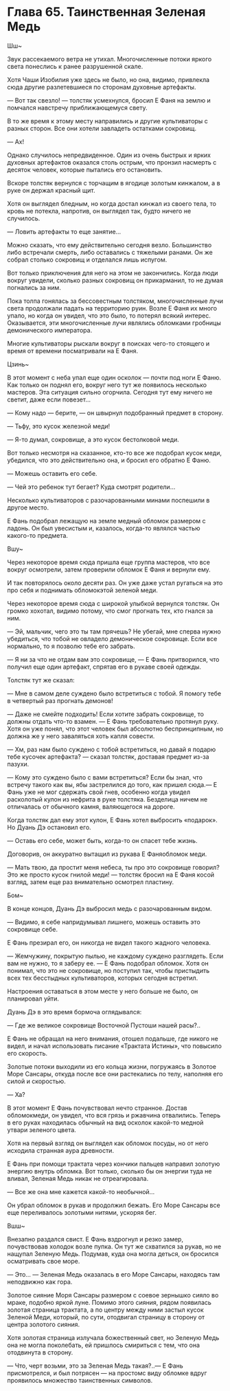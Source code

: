 # Глава 65. Таинственная Зеленая Медь


Шш~

Звук рассекаемого ветра не утихал. Многочисленные потоки яркого света понеслись к ранее разрушенной скале.

Хотя Чаши Изобилия уже здесь не было, но она, видимо, привлекла сюда другие разлетевшиеся по сторонам духовные артефакты.

— Вот так свезло! — толстяк усмехнулся, бросил Е Фаня на землю и помчался навстречу приближающемуся свету.

В то же время к этому месту направились и другие культиваторы с разных сторон. Все они хотели завладеть остатками сокровищ.

— Ах!

Однако случилось непредвиденное. Один из очень быстрых и ярких духовных артефактов оказался столь острым, что пронзил насмерть с десяток человек, которые пытались его остановить.

Вскоре толстяк вернулся с торчащим в ягодице золотым кинжалом, а в руке он держал красный щит.

Хотя он выглядел бледным, но когда достал кинжал из своего тела, то кровь не потекла, напротив, он выглядел так, будто ничего не случилось.

— Ловить артефакты то еще занятие…

Можно сказать, что ему действительно сегодня везло. Большинство либо встречали смерть, либо оставались с тяжелыми ранами. Он же собрал столько сокровищ и отделался лишь испугом.

Вот только приключения для него на этом не закончились. Когда люди вокруг увидели, сколько разных сокровищ он прикарманил, то не думая погнались за ним.

Пока толпа гонялась за бессовестным толстяком, многочисленные лучи света продолжали падать на территорию руин. Возле Е Фаня их много упало, но когда он увидел, что это было, то потерял всякий интерес. Оказывается, эти многочисленные лучи являлись обломками гробницы демонического императора.

Многие культиваторы рыскали вокруг в поисках чего-то стоящего и время от времени посматривали на Е Фаня.

Цзинь~

В этот момент с неба упал еще один осколок — почти под ноги Е Фаню. Как только он поднял его, вокруг него тут же появилось несколько мастеров. Эта ситуация сильно огорчила. Сегодня тут ему ничего не светит, даже если повезет…

— Кому надо — берите, — он швырнул подобранный предмет в сторону.

— Тьфу, это кусок железной меди!

— Я-то думал, сокровище, а это кусок бестолковой меди.

Вот только несмотря на сказанное, кто-то все же подобрал кусок меди, убедился, что это действительно она, и бросил его обратно Е Фаню.

— Можешь оставить его себе.

— Чей это ребенок тут бегает? Куда смотрят родители…

Несколько культиваторов с разочарованными минами поспешили в другое место.

Е Фань подобрал лежащую на земле медный обломок размером с ладонь. Он был увесистым и, казалось, когда-то являлся частью какого-то предмета.

Вшу~

Через некоторое время сюда пришла еще группа мастеров, что все вокруг осмотрели, затем проверили обломок Е Фаня и вернули ему.

И так повторялось около десяти раз. Он уже даже устал ругаться на это про себя и поднимать обломокэтой зеленой меди.

Через некоторое время сюда с широкой улыбкой вернулся толстяк. Он громко хохотал, видимо потому, что смог прогнать тех, кто гнался за ним.

— Эй, мальчик, чего это ты там прячешь? Не убегай, мне сперва нужно убедиться, что тобой не овладело демоническое сокровище. Если все нормально, то я позволю тебе его забрать.

— Я ни за что не отдам вам это сокровище, — Е Фань притворился, что получил еще один артефакт, спрятав его в рукаве своей одежды.

Толстяк тут же сказал:

— Мне в самом деле суждено было встретиться с тобой. Я помогу тебе в четвертый раз прогнать демонов!

— Даже не смейте подходить! Если хотите забрать сокровище, то должны отдать что-то взамен. — Е Фань требовательно протянул руку. Хотя он уже понял, что этот человек был абсолютно беспринципным, но должна же у него заваляться хоть капля совести.

— Хм, раз нам было суждено с тобой встретиться, но давай я подарю тебе кусочек артефакта? — сказал толстяк, доставая предмет из-за пазухи.

— Кому это суждено было с вами встретиться? Если бы знал, что встречу такого как вы, ябы застрелился до того, как пришел сюда.— Е Фань уже не мог сдержать свой гнев, особенно когда увидел расколотый кулон из нефрита в руке толстяка. Безделица ничем не отличалась от обычного камня, валяющегося на дороге.

Когда толстяк дал ему этот кулон, Е Фань хотел выбросить «подарок». Но Дуань Дэ остановил его.

— Оставь его себе, может быть, когда-то он спасет тебе жизнь.

Договорив, он аккуратно вытащил из рукава Е Фаняобломок меди.

— Мать твою, да простит меня небеса, ты про это сокровище говорил? Это же просто кусок гнилой меди! — толстяк бросил на Е Фаня косой взгляд, затем еще раз внимательно осмотрел пластину.

Бом~

В конце концов, Дуань Дэ выбросил медь с разочарованным видом.

— Видимо, я себе напридумывал лишнего, можешь оставить это сокровище себе.

Е Фань презирал его, он никогда не видел такого жадного человека.

— Жемчужину, покрытую пылью, не каждому суждено разглядеть. Если вам не нужно, то я заберу ее. — Е Фань подобрал обломок. Хотя он понимал, что это не сокровище, но поступил так, чтобы пристыдить всех тех бесстыдных культиваторов, которых сегодня встретил.

Настроения оставаться в этом месте у него больше не было, он планировал уйти.

Дуань Дэ в это время бормоча оглядывался:

— Где же великое сокровище Восточной Пустоши нашей расы?..

Е Фань не обращал на него внимания, отошел подальше, где никого не видел, и начал использовать писание «Трактата Истины», что повысило его скорость.

Золотые потоки выходили из его кольца жизни, погружаясь в Золотое Море Сансары, откуда после все они растекались по телу, наполняя его силой и скоростью.

— Ха?

В этот момент Е Фань почувствовал нечто странное. Достав обломокмеди, он увидел, что вся грязь и ржавчина отвалились. Теперь в его руках находилась обычный на вид осколок какой-то медной утвари зеленого цвета.

Хотя на первый взгляд он выглядел как обломок посуды, но от него исходила странная аура древности.

Е Фань при помощи трактата через кончики пальцев направил золотую энергию внутрь обломка. Вот только, сколько бы он энергии туда не вливал, Зеленая Медь никак не отреагировала.

— Все же она мне кажется какой-то необычной…

Он убрал обломок в рукав и продолжил бежать. Его Море Сансары все еще переливалось золотыми нитями, ускоряя бег.

Вшш~

Внезапно раздался свист. Е Фань вздрогнул и резко замер, почувствовав холодок возле пупка. Он тут же схватился за рукав, но не нащупал Зеленую Медь. Подумав, куда она могла деться, он бросился осматривать свое море.

— Это… — Зеленая Медь оказалась в его Море Сансары, находясь там неподвижно как гора.

Золотое сияние Моря Сансары размером с соевое зернышко сияло во мраке, подобно яркой луне. Помимо этого сияния, рядом появилась золотая страница трактата, а по центру между ними застыл кусок Зеленой Меди, который, по сути, отодвигал страницу в сторону от центра золотого сияния.

Хотя золотая страница излучала божественный свет, но Зеленую Медь она не могла поколебать, ей пришлось смириться с тем, что она отодвинута в сторону.

— Что, черт возьми, это за Зеленая Медь такая?..— Е Фань присмотрелся, и был потрясен — на простомс виду обломке вдруг проявилось множество таинственных символов.